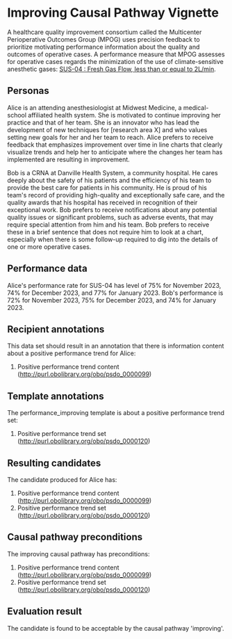 # Improving Causal Pathway Vignette

A healthcare quality improvement consortium called the Multicenter Perioperative Outcomes Group (MPOG) uses precision feedback to prioritize motivating performance information about the quality and outcomes of operative cases. A performance measure that MPOG assesses for operative cases regards the minimization of the use of climate-sensitive anesthetic gases: [SUS-04 : Fresh Gas Flow, less than or equal to 2L/min](https://spec.mpog.org/Spec/Public/63).

## Personas

Alice is an attending anesthesiologist at Midwest Medicine, a medical-school affiliated health system. She is motivated to continue improving her practice and that of her team. She is an innovator who has lead the development of new techniques for [research area X] and who values setting new goals for her and her team to reach. Alice prefers to receive feedback that emphasizes improvement over time in line charts that clearly visualize trends and help her to anticipate where the changes her team has implemented are resulting in improvement.

Bob is a CRNA at Danville Health System, a community hospital. He cares deeply about the safety of his patients and the efficiency of his team to provide the best care for patients in his community. He is proud of his team's record of providing high-quality and exceptionally safe care, and the quality awards that his hospital has received in recognition of their exceptional work. Bob prefers to receive notifications about any potential quality issues or significant problems, such as adverse events, that may require special attention from him and his team. Bob prefers to receive these in a brief sentence that does not require him to look at a chart, especially when there is some follow-up required to dig into the details of one or more operative cases.


## Performance data
Alice's performance rate for SUS-04 has level of 75% for November 2023, 74% for December 2023, and 77% for January 2023. Bob's performance is 72% for November 2023, 75% for December 2023, and 74% for January 2023. 

## Recipient annotations
This data set should result in an annotation that there is information content about a positive performance trend for Alice:
1. Positive performance trend content (http://purl.obolibrary.org/obo/psdo_0000099)

## Template annotations
The performance_improving template is about a positive performance trend set:
1. Positive performance trend set (http://purl.obolibrary.org/obo/psdo_0000120)

## Resulting candidates
The candidate produced for Alice has:
1. Positive performance trend content (http://purl.obolibrary.org/obo/psdo_0000099)
2. Positive performance trend set (http://purl.obolibrary.org/obo/psdo_0000120)

## Causal pathway preconditions
The improving causal pathway has preconditions:
1. Positive performance trend content (http://purl.obolibrary.org/obo/psdo_0000099)
2. Positive performance trend set (http://purl.obolibrary.org/obo/psdo_0000120)

## Evaluation result
The candidate is found to be acceptable by the causal pathway 'improving'.


